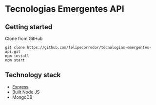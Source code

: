 # Tecnologias Emergentes API

## Getting started

Clone from GitHub

```
git clone https://github.com/felipecorredor/tecnologias-emergentes-api.git
npm install
npm start
```

## Technology stack

- [Express](https://expressjs.com/es/)
- Built Node JS
- MongoDB
